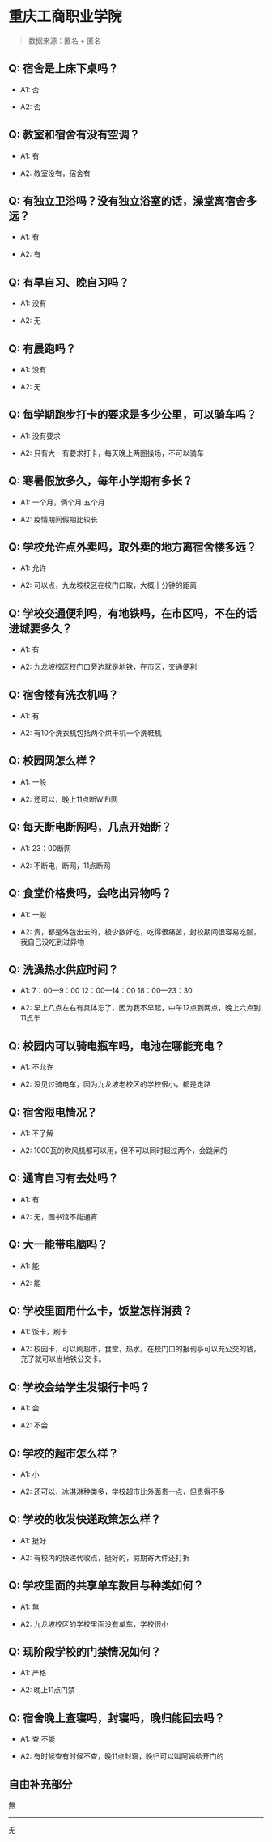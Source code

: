 # 重庆工商职业学院

> 数据来源：匿名 + 匿名

## Q: 宿舍是上床下桌吗？

- A1: 否

- A2: 否

## Q: 教室和宿舍有没有空调？

- A1: 有

- A2: 教室没有，宿舍有

## Q: 有独立卫浴吗？没有独立浴室的话，澡堂离宿舍多远？

- A1: 有

- A2: 有

## Q: 有早自习、晚自习吗？

- A1: 没有

- A2: 无

## Q: 有晨跑吗？

- A1: 没有

- A2: 无

## Q: 每学期跑步打卡的要求是多少公里，可以骑车吗？

- A1: 没有要求

- A2: 只有大一有要求打卡，每天晚上两圈操场，不可以骑车

## Q: 寒暑假放多久，每年小学期有多长？

- A1: 一个月，俩个月
五个月

- A2: 疫情期间假期比较长

## Q: 学校允许点外卖吗，取外卖的地方离宿舍楼多远？

- A1: 允许

- A2: 可以点，九龙坡校区在校门口取，大概十分钟的距离

## Q: 学校交通便利吗，有地铁吗，在市区吗，不在的话进城要多久？

- A1: 有

- A2: 九龙坡校区校门口旁边就是地铁，在市区，交通便利

## Q: 宿舍楼有洗衣机吗？

- A1: 有

- A2: 有10个洗衣机包括两个烘干机一个洗鞋机

## Q: 校园网怎么样？

- A1: 一般

- A2: 还可以，晚上11点断WiFi网

## Q: 每天断电断网吗，几点开始断？

- A1: 23：00断网

- A2: 不断电，断网，11点断网

## Q: 食堂价格贵吗，会吃出异物吗？

- A1: 一般

- A2: 贵，都是外包出去的，极少数好吃，吃得很痛苦，封校期间很容易吃腻，我自己没吃到过异物

## Q: 洗澡热水供应时间？

- A1: 7：00—9：00
12：00—14：00
18：00—23：30

- A2: 早上八点左右有具体忘了，因为我不早起，中午12点到两点，晚上六点到11点半

## Q: 校园内可以骑电瓶车吗，电池在哪能充电？

- A1: 不允许

- A2: 没见过骑电车，因为九龙坡老校区的学校很小，都是走路

## Q: 宿舍限电情况？

- A1: 不了解

- A2: 1000瓦的吹风机都可以用，但不可以同时超过两个，会跳闸的

## Q: 通宵自习有去处吗？

- A1: 有

- A2: 无，图书馆不能通宵

## Q: 大一能带电脑吗？

- A1: 能

- A2: 能

## Q: 学校里面用什么卡，饭堂怎样消费？

- A1: 饭卡，刷卡

- A2: 校园卡，可以刷超市，食堂，热水。在校门口的报刊亭可以充公交的钱，充了就可以当地铁公交卡。

## Q: 学校会给学生发银行卡吗？

- A1: 会

- A2: 不会

## Q: 学校的超市怎么样？

- A1: 小

- A2: 还可以，冰淇淋种类多，学校超市比外面贵一点，但贵得不多

## Q: 学校的收发快递政策怎么样？

- A1: 挺好

- A2: 有校内的快递代收点，挺好的，假期寄大件还打折

## Q: 学校里面的共享单车数目与种类如何？

- A1: 無

- A2: 九龙坡校区的学校里面没有单车，学校很小

## Q: 现阶段学校的门禁情况如何？

- A1: 严格

- A2: 晚上11点门禁

## Q: 宿舍晚上查寝吗，封寝吗，晚归能回去吗？

- A1: 查
不能

- A2: 有时候查有时候不查，晚11点封寝，晚归可以叫阿姨给开门的

## 自由补充部分

無

***

无